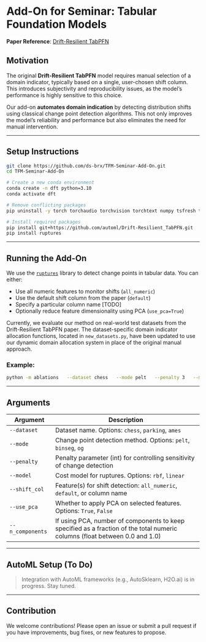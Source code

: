 
# Add-On for Seminar: Tabular Foundation Models  
**Paper Reference**: [Drift-Resilient TabPFN](https://github.com/automl/Drift-Resilient_TabPFN)

## Motivation

The original **Drift-Resilient TabPFN** model requires manual selection of a domain indicator, typically based on a single, user-chosen shift column. This introduces subjectivity and reproducibility issues, as the model’s performance is highly sensitive to this choice.

Our add-on **automates domain indication** by detecting distribution shifts using classical change point detection algorithms. This not only improves the model’s reliability and performance but also eliminates the need for manual intervention.

---

## Setup Instructions

```bash
git clone https://github.com/ds-brx/TFM-Seminar-Add-On.git
cd TFM-Seminar-Add-On

# Create a new conda environment
conda create -n dft python=3.10
conda activate dft

# Remove conflicting packages
pip uninstall -y torch torchaudio torchvision torchtext numpy tsfresh transformers sentence-transformers peft

# Install required packages
pip install git+https://github.com/automl/Drift-Resilient_TabPFN.git
pip install ruptures
```

---

## Running the Add-On

We use the [`ruptures`](https://github.com/deepcharles/ruptures) library to detect change points in tabular data. You can either:

- Use all numeric features to monitor shifts (`all_numeric`)
- Use the default shift column from the paper (`default`)
- Specify a particular column name [TODO]
- Optionally reduce feature dimensionality using PCA (`use_pca=True`)

Currently, we evaluate our method on real-world test datasets from the Drift-Resilient TabPFN paper. The dataset-specific domain indicator allocation functions, located in `new_datasets.py`, have been updated to use our dynamic domain allocation system in place of the original manual approach.

### Example:
```bash
python -m ablations   --dataset chess   --mode pelt   --penalty 3   --model rbf   --shift_col all_numeric   --use_pca True   --n_components 0.75
```

---

## Arguments

| Argument         | Description                                                                 |
|------------------|-----------------------------------------------------------------------------|
| `--dataset`      | Dataset name. Options: `chess`, `parking`, `ames`                           |
| `--mode`         | Change point detection method. Options: `pelt`, `binseg`, `og`              |
| `--penalty`      | Penalty parameter (int) for controlling sensitivity of change detection     |
| `--model`        | Cost model for ruptures. Options: `rbf`, `linear`                          |
| `--shift_col`    | Feature(s) for shift detection: `all_numeric`, `default`, or column name    |
| `--use_pca`      | Whether to apply PCA on selected features. Options: `True`, `False`         |
| `--n_components` | If using PCA, number of components to keep specified as a fraction of the total numeric columns (float between 0.0 and 1.0) |


---

## AutoML Setup (To Do)

> Integration with AutoML frameworks (e.g., AutoSklearn, H2O.ai) is in progress. Stay tuned.

---

## Contribution

We welcome contributions! Please open an issue or submit a pull request if you have improvements, bug fixes, or new features to propose.

